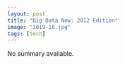 ```yaml
---
layout: post
title: "Big Data Now: 2012 Edition"
image: "2019-18.jpg"
tags: [tech]
---
```


No summary available.